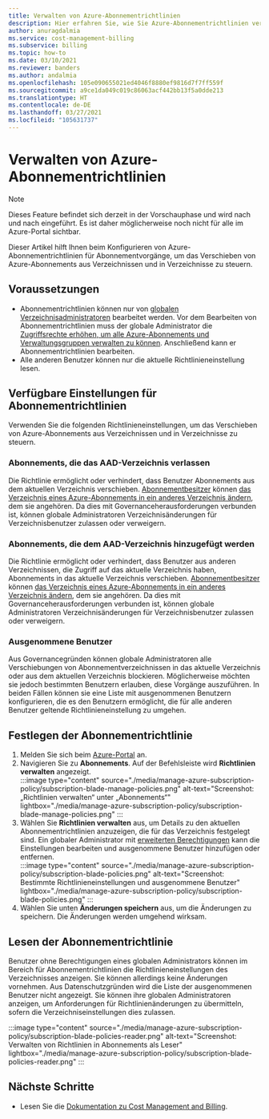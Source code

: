 ```yaml
---
title: Verwalten von Azure-Abonnementrichtlinien
description: Hier erfahren Sie, wie Sie Azure-Abonnementrichtlinien verwalten, um das Verschieben von Azure-Abonnements aus Verzeichnissen und in Verzeichnisse zu steuern.
author: anuragdalmia
ms.service: cost-management-billing
ms.subservice: billing
ms.topic: how-to
ms.date: 03/10/2021
ms.reviewer: banders
ms.author: andalmia
ms.openlocfilehash: 105e090655021ed4046f8880ef9816d7f7ff559f
ms.sourcegitcommit: a9ce1da049c019c86063acf442bb13f5a0dde213
ms.translationtype: HT
ms.contentlocale: de-DE
ms.lasthandoff: 03/27/2021
ms.locfileid: "105631737"
---
```

# <a name="manage-azure-subscription-policies"></a>Verwalten von Azure-Abonnementrichtlinien

>[!NOTE]
>Dieses Feature befindet sich derzeit in der Vorschauphase und wird nach und nach eingeführt. Es ist daher möglicherweise noch nicht für alle im Azure-Portal sichtbar.

Dieser Artikel hilft Ihnen beim Konfigurieren von Azure-Abonnementrichtlinien für Abonnementvorgänge, um das Verschieben von Azure-Abonnements aus Verzeichnissen und in Verzeichnisse zu steuern.

## <a name="prerequisites"></a>Voraussetzungen

- Abonnementrichtlinien können nur von [globalen Verzeichnisadministratoren](../../active-directory/roles/permissions-reference.md#global-administrator) bearbeitet werden. Vor dem Bearbeiten von Abonnementrichtlinien muss der globale Administrator die [Zugriffsrechte erhöhen, um alle Azure-Abonnements und Verwaltungsgruppen verwalten zu können](../../role-based-access-control/elevate-access-global-admin.md). Anschließend kann er Abonnementrichtlinien bearbeiten.
- Alle anderen Benutzer können nur die aktuelle Richtlinieneinstellung lesen.

## <a name="available-subscription-policy-settings"></a>Verfügbare Einstellungen für Abonnementrichtlinien

Verwenden Sie die folgenden Richtlinieneinstellungen, um das Verschieben von Azure-Abonnements aus Verzeichnissen und in Verzeichnisse zu steuern.

### <a name="subscriptions-leaving-aad-directory"></a>Abonnements, die das AAD-Verzeichnis verlassen

Die Richtlinie ermöglicht oder verhindert, dass Benutzer Abonnements aus dem aktuellen Verzeichnis verschieben. [Abonnementbesitzer](../../role-based-access-control/built-in-roles.md#owner) können [das Verzeichnis eines Azure-Abonnements in ein anderes Verzeichnis ändern](../../active-directory/fundamentals/active-directory-how-subscriptions-associated-directory.md), dem sie angehören. Da dies mit Governanceherausforderungen verbunden ist, können globale Administratoren Verzeichnisänderungen für Verzeichnisbenutzer zulassen oder verweigern.

### <a name="subscriptions-entering-aad-directory"></a>Abonnements, die dem AAD-Verzeichnis hinzugefügt werden

Die Richtlinie ermöglicht oder verhindert, dass Benutzer aus anderen Verzeichnissen, die Zugriff auf das aktuelle Verzeichnis haben, Abonnements in das aktuelle Verzeichnis verschieben. [Abonnementbesitzer](../../role-based-access-control/built-in-roles.md#owner) können [das Verzeichnis eines Azure-Abonnements in ein anderes Verzeichnis ändern](../../active-directory/fundamentals/active-directory-how-subscriptions-associated-directory.md), dem sie angehören. Da dies mit Governanceherausforderungen verbunden ist, können globale Administratoren Verzeichnisänderungen für Verzeichnisbenutzer zulassen oder verweigern.

### <a name="exempted-users"></a>Ausgenommene Benutzer

Aus Governancegründen können globale Administratoren alle Verschiebungen von Abonnementverzeichnissen in das aktuelle Verzeichnis oder aus dem aktuellen Verzeichnis blockieren. Möglicherweise möchten sie jedoch bestimmten Benutzern erlauben, diese Vorgänge auszuführen. In beiden Fällen können sie eine Liste mit ausgenommenen Benutzern konfigurieren, die es den Benutzern ermöglicht, die für alle anderen Benutzer geltende Richtlinieneinstellung zu umgehen.

## <a name="setting-subscription-policy"></a>Festlegen der Abonnementrichtlinie

1. Melden Sie sich beim [Azure-Portal](https://portal.azure.com/) an.
1. Navigieren Sie zu **Abonnements**. Auf der Befehlsleiste wird **Richtlinien verwalten** angezeigt.  
    :::image type="content" source="./media/manage-azure-subscription-policy/subscription-blade-manage-policies.png" alt-text="Screenshot: „Richtlinien verwalten“ unter „Abonnements“" lightbox="./media/manage-azure-subscription-policy/subscription-blade-manage-policies.png" :::
1. Wählen Sie **Richtlinien verwalten** aus, um Details zu den aktuellen Abonnementrichtlinien anzuzeigen, die für das Verzeichnis festgelegt sind. Ein globaler Administrator mit [erweiterten Berechtigungen](../../role-based-access-control/elevate-access-global-admin.md) kann die Einstellungen bearbeiten und ausgenommene Benutzer hinzufügen oder entfernen.  
    :::image type="content" source="./media/manage-azure-subscription-policy/subscription-blade-policies.png" alt-text="Screenshot: Bestimmte Richtlinieneinstellungen und ausgenommene Benutzer" lightbox="./media/manage-azure-subscription-policy/subscription-blade-policies.png" :::
1. Wählen Sie unten **Änderungen speichern** aus, um die Änderungen zu speichern. Die Änderungen werden umgehend wirksam.

## <a name="read-subscription-policy"></a>Lesen der Abonnementrichtlinie

Benutzer ohne Berechtigungen eines globalen Administrators können im Bereich für Abonnementrichtlinien die Richtlinieneinstellungen des Verzeichnisses anzeigen. Sie können allerdings keine Änderungen vornehmen. Aus Datenschutzgründen wird die Liste der ausgenommenen Benutzer nicht angezeigt. Sie können ihre globalen Administratoren anzeigen, um Anforderungen für Richtlinienänderungen zu übermitteln, sofern die Verzeichniseinstellungen dies zulassen.

:::image type="content" source="./media/manage-azure-subscription-policy/subscription-blade-policies-reader.png" alt-text="Screenshot: Verwalten von Richtlinien in Abonnements als Leser" lightbox="./media/manage-azure-subscription-policy/subscription-blade-policies-reader.png" :::

## <a name="next-steps"></a>Nächste Schritte

- Lesen Sie die [Dokumentation zu Cost Management and Billing](../index.yml).